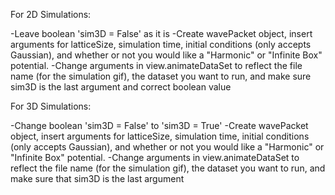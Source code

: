 For 2D Simulations:

-Leave boolean 'sim3D = False' as it is
-Create wavePacket object, insert arguments for latticeSize, simulation time, initial conditions (only accepts Gaussian), and whether or not you would like a "Harmonic" or "Infinite Box" potential.
-Change arguments in view.animateDataSet to reflect the file name (for the simulation gif), the dataset you want to run, and make sure sim3D is the last argument and correct boolean value



For 3D Simulations:

-Change boolean 'sim3D = False' to 'sim3D = True'
-Create wavePacket object, insert arguments for latticeSize, simulation time, initial conditions (only accepts Gaussian), and whether or not you would like a "Harmonic" or "Infinite Box" potential.
-Change arguments in view.animateDataSet to reflect the file name (for the simulation gif), the dataset you want to run, and make sure that sim3D is the last argument